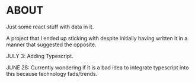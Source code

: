 # ABOUT

Just some react stuff with data in it.

A project that I ended up sticking with despite initially having written it in a manner that suggested the opposite.

JULY 3: Adding Typescript.

JUNE 28: Currently wondering if it is a bad idea to integrate typescript into this because technology fads/trends.
